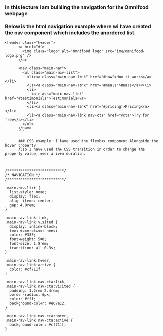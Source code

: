 ### In this lecture I am building the navigation for the Omnifood webpage

### Below is the html navigation example where wi have created the nav component which includes the unordered list.
```
<header class="header">
      <a href="#">
        <img class="logo" alt="Omnifood logo" src="img/omnifood-logo.png" />
      </a>

      <nav class="main-nav">
        <ul class="main-nav-list">
          <li><a class="main-nav-link" href="#how">How it works</a></li>
          <li><a class="main-nav-link" href="#meals">Meals</a></li>
          <li>
            <a class="main-nav-link" href="#testimonials">Testimonials</a>
          </li>
          <li><a class="main-nav-link" href="#pricing">Pricing</a></li>
          <li><a class="main-nav-link nav-cta" href="#cta">Try for free</a></li>
        </ul>
      </nav>
      ```

      ### CSS example: I have used the flexbox component Alongside the hover property.
      Also I have used the CSS transition in order to change the property value, over a iven duration.

  

/**************************/
/* NAVIGATION */
/**************************/

.main-nav-list {
  list-style: none;
  display: flex;
  align-items: center;
  gap: 4.8rem;
}

.main-nav-link:link,
.main-nav-link:visited {
  display: inline-block;
  text-decoration: none;
  color: #333;
  font-weight: 500;
  font-size: 1.8rem;
  transition: all 0.3s;
}

.main-nav-link:hover,
.main-nav-link:active {
  color: #cf711f;
}

.main-nav-link.nav-cta:link,
.main-nav-link.nav-cta:visited {
  padding: 1.2rem 2.4rem;
  border-radius: 9px;
  color: #fff;
  background-color: #e67e22;
}

.main-nav-link.nav-cta:hover,
.main-nav-link.nav-cta:active {
  background-color: #cf711f;
}